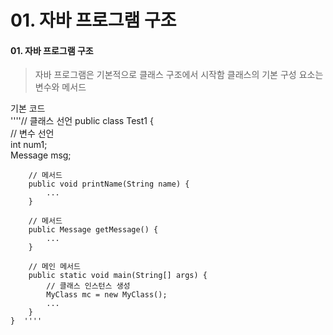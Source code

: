 # 01. 자바 프로그램 구조  
#### 01. 자바 프로그램 구조  
> 자바 프로그램은 기본적으로 클래스 구조에서 시작함
> 클래스의 기본 구성 요소는 변수와 메서드

기본 코드  
''''// 클래스 선언
    public class Test1 {  
        // 변수 선언  
        int num1;  
        Message msg;  
  
        // 메서드  
        public void printName(String name) {  
            ...  
        }  
   
        // 메서드  
        public Message getMessage() {  
            ...  
        }  
  
        // 메인 메서드  
        public static void main(String[] args) {  
            // 클래스 인스턴스 생성  
            MyClass mc = new MyClass();  
            ...  
        }   
    }  ''''
